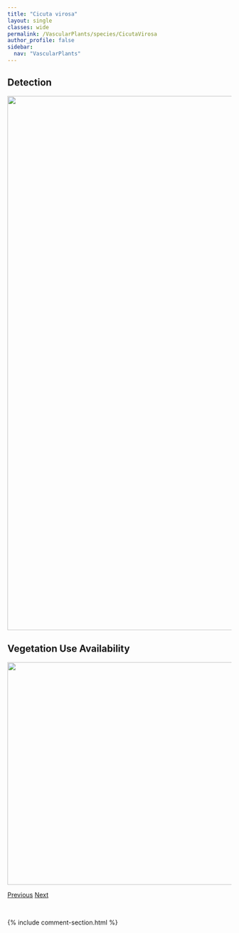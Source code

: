 ```yaml
---
title: "Cicuta virosa"
layout: single
classes: wide
permalink: /VascularPlants/species/CicutaVirosa
author_profile: false
sidebar:
  nav: "VascularPlants"
---
```


<h2>Detection</h2>

<a href="https://drive.google.com/uc?export=view&id=1XZBG3ElbhrJ4z6eMyFlATNaa-5tYRYgn">
<img src="https://drive.google.com/uc?export=view&id=1XZBG3ElbhrJ4z6eMyFlATNaa-5tYRYgn" height = "1200" width = "800">
</a>


<h2>Vegetation Use Availability</h2>

<a href="https://drive.google.com/uc?export=view&id=1Bt5BUXr7IgIKmfiIsvGW_kqDCzkqXVVt">
<img src="https://drive.google.com/uc?export=view&id=1Bt5BUXr7IgIKmfiIsvGW_kqDCzkqXVVt" height = "500" width = "1000">
</a>


<a href="/DevelopmentWebsite/VascularPlants/species/CicutaMaculata" class="pagination--pager" title="Spotted Water Hemlock">Previous</a> <a href="/DevelopmentWebsite/VascularPlants/species/CinnaLatifolia" class="pagination--pager" title="Drooping Wood Reed">Next</a>

<p>&nbsp;</p>

{% include comment-section.html %}

